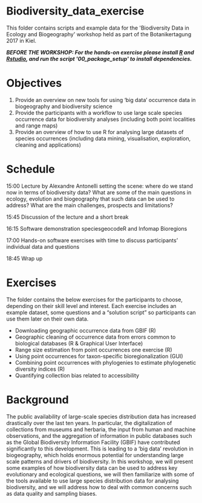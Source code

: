 # Biodiversity_data_exercise

This folder contains scripts and example data for the 'Biodiversity Data in Ecology and Biogeography' workshop held as part of the Botanikertagung 2017 in Kiel. 

***BEFORE THE WORKSHOP: For the hands-on exercise please install [R]( https://cran.r-project.org/bin/) and [Rstudio](https://www.rstudio.com/products/rstudio/download/#download), and run the script '00_package_setup' to install dependencies.***

# Objectives
1. Provide an overview on new tools for using ‘big data’ occurrence data in biogeography and biodiversity science
2. Provide the participants with a workflow to use large scale species occurrence data for biodiversity analyses (including both point localities and range maps)
3. Provide an overview of how to use R for analysing large datasets of species occurrences (including data mining, visualisation, exploration, cleaning and applications)

# Schedule
15:00 Lecture by Alexandre Antonelli setting the scene: where do we stand now in terms of biodiversity data? What are some of the main questions in ecology, evolution and biogeography that such data can be used to address? What are the main challenges, prospects and limitations?

 15:45 Discussion of the lecture and a short break

 16:15 Software demonstration speciesgeocodeR and Infomap Bioregions

 17:00 Hands-on software exercises with time to discuss participants’ individual data and questions

 18:45 Wrap up

# Exercises
The folder contains the below exercises for the participants to choose, depending on their skill level and interest. Each exercise includes an example dataset, some questions and a “solution script” so participants can use them later on their own data.

* Downloading geographic occurrence data from GBIF (R)
* Geographic cleaning of occurrence data from errors common to biological databases (R & Graphical User Interface)
* Range size estimation from point occurrences one exercise (R)
* Using point occurrences for taxon-specific bioregionalization (GUI)
* Combining point occurrences with phylogenies to estimate phylogenetic diversity indices (R)
* Quantifying collection bias related to accessibility

# Background
The public availability of large-scale species distribution data has increased drastically over the last ten years. In particular, the digitalization of collections from museums and herbaria, the input from human and machine observations, and the aggregation of information in public databases such as the Global Biodiversity Information Facility (GBIF) have contributed significantly to this development. This is leading to a ‘big data’ revolution in biogeography, which holds enormous potential for understanding large scale patterns and drivers of biodiversity. In this workshop, we will present some examples of how biodiversity data can be used to address key evolutionary and ecological questions, we will then familiarize with some of the tools available to use large species distribution data for analysing biodiversity, and we will address how to deal with common concerns such as data quality and sampling biases.


